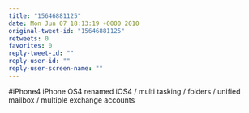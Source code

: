 ```yaml
---
title: "15646881125"
date: Mon Jun 07 18:13:19 +0000 2010
original-tweet-id: "15646881125"
retweets: 0
favorites: 0
reply-tweet-id: ""
reply-user-id: ""
reply-user-screen-name: ""
---
```

#iPhone4 iPhone OS4 renamed iOS4 / multi tasking / folders / unified mailbox / multiple exchange accounts
